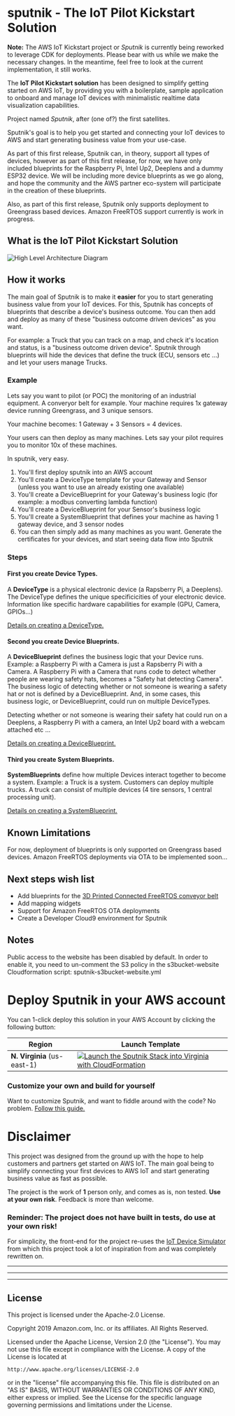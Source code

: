 # sputnik - The IoT Pilot Kickstart Solution


**Note:** The AWS IoT Kickstart project or *Sputnik* is currently being reworked to leverage CDK for deployments. Please bear with us while we make the necessary changes. In the meantime, feel free to look at the current implementation, it still works.


The **IoT Pilot Kickstart solution** has been designed to simplify getting started on AWS IoT, by providing you with a boilerplate, sample application to onboard and manage IoT devices with minimalistic realtime data visualization capabilities.

Project named *Sputnik*, after (one of?) the first satellites.

Sputnik's goal is to help you get started and connecting your IoT devices to AWS and start generating business value from your use-case.


As part of this first release, Sputnik can, in theory, support all types of devices, however as part of this first release, for now, we have only included blueprints for the Raspberry Pi, Intel Up2, Deeplens and a dummy ESP32 device.
We will be including more device blueprints as we go along, and hope the community and the AWS partner eco-system will participate in the creation of these blueprints.

Also, as part of this first release, Sputnik only supports deployment to Greengrass based devices. Amazon FreeRTOS support currently is work in progress.

## What is the IoT Pilot Kickstart Solution


![High Level Architecture Diagram](./assets/high-level-architecture.png)

## How it works

The main goal of Sputnik is to make it **easier** for you to start generating business value from your IoT devices. For this, Sputnik has concepts of blueprints that describe a device's business outcome. You can then add and deploy as many of these "business outcome driven devices" as you want.

For example: a Truck that you can track on a map, and check it's location and status, is a "business outcome driven device". Sputnik through blueprints will hide the devices that define the truck (ECU, sensors etc ...) and let your users manage Trucks.

### Example

Lets say you want to pilot (or POC) the monitoring of an industrial equipment. A converyor belt for example.
Your machine requires 1x gateway device running Greengrass, and 3 unique sensors. 

Your machine becomes: 1 Gateway + 3 Sensors = 4 devices.

Your users can then deploy as many machines. Lets say your pilot requires you to monitor 10x of these machines.

In sputnik, very easy. 

1. You'll first deploy sputnik into an AWS account
2. You'll create a DeviceType template for your Gateway and Sensor (unless you want to use an already existing one available)
3. You'll create a DeviceBlueprint for your Gateway's business logic (for example: a modbus converting lambda function)
4. You'll create a DeviceBlueprint for your Sensor's business logic
5. You'll create a SystemBlueprint that defines your machine as having 1 gateway device, and 3 sensor nodes
6. You can then simply add as many machines as you want. Generate the certificates for your devices, and start seeing data flow into Sputnik

### Steps

#### First you create Device Types.
A **DeviceType** is a physical electronic device (a Rapsberry Pi, a Deeplens). The DeviceType defines the unique specificicities of your electronic device. Information like specific hardware capabilities for example (GPU, Camera, GPIOs...)

[Details on creating a DeviceType.](./docs/device-types.md)

#### Second you create Device Blueprints.
A **DeviceBlueprint** defines the business logic that your Device runs. Example: a Raspberry Pi with a Camera is just a Rapsberry Pi with a Camera. A Raspberry Pi with a Camera that runs code to detect whether people are wearing safety hats, becomes a "Safety hat detecting Camera". The business logic of detecting whether or not someone is wearing a safety hat or not is defined by a DeviceBlueprint. And, in some cases, this business logic, or DeviceBlueprint, could run on multiple DeviceTypes. 

Detecting whether or not someone is wearing their safety hat could run on a Deeplens, a Raspberry Pi with a camera, an Intel Up2 board with a webcam attached etc ...

[Details on creating a DeviceBlueprint.](./docs/device-blueprints.md)

#### Third you create System Blueprints.
**SystemBlueprints** define how multiple Devices interact together to become a system. Example: a Truck is a system. Customers can deploy multiple trucks. A truck can consist of multiple devices (4 tire sensors, 1 central processing unit). 

[Details on creating a SystemBlueprint.](./docs/system-blueprints.md)


## Known Limitations
For now, deployment of blueprints is only supported on Greengrass based devices. Amazon FreeRTOS deployments via OTA to be implemented soon...


## Next steps wish list

* Add blueprints for the [3D Printed Connected FreeRTOS conveyor belt](https://github.com/aws-samples/amazon-freertos-iot-conveyor-belt)
* Add mapping widgets
* Support for Amazon FreeRTOS OTA deployments
* Create a Developer Cloud9 environment for Sputnik 

## Notes

Public access to the website has been disabled by default.
In order to enable it, you need to un-comment the S3 policy in the s3bucket-website Cloudformation script: sputnik-s3bucket-website.yml

# Deploy Sputnik in your AWS account

You can 1-click deploy this solution in your AWS Account by clicking the following button:

Region | Launch Template
------------ | -------------
**N. Virginia** (us-east-1) | [![Launch the Sputnik Stack into Virginia with CloudFormation](./assets/deploy-to-aws.png)](https://console.aws.amazon.com/cloudformation/home?region=us-east-1#/stacks/new?stackName=sputnik&templateURL=https://s3.amazonaws.com/tims-solutions-us-east-1/sputnik/v1.0.1/cf/sputnik.yml)

### Customize your own and build for yourself
Want to customize Sputnik, and want to fiddle around with the code? No problem.
[Follow this guide.](./docs/developers.md)



# Disclaimer

This project was designed from the ground up with the hope to help customers and partners get started on AWS IoT. The main goal being to simplify connecting your first devices to AWS IoT and start generating business value as fast as possible.

The project is the work of **1** person only, and comes as is, non tested. **Use at your own risk**. Feedback is more than welcome.

### Reminder: The project does not have built in tests, do use at your own risk!

For simplicity, the front-end for the project re-uses the [IoT Device Simulator](https://aws.amazon.com/solutions/iot-device-simulator/) from which this project took a lot of inspiration from and was completely rewritten on.


***
***
***
## License

This project is licensed under the Apache-2.0 License.

Copyright 2019 Amazon.com, Inc. or its affiliates. All Rights Reserved.

Licensed under the Apache License, Version 2.0 (the "License").
You may not use this file except in compliance with the License.
A copy of the License is located at

    http://www.apache.org/licenses/LICENSE-2.0

or in the "license" file accompanying this file. This file is distributed 
on an "AS IS" BASIS, WITHOUT WARRANTIES OR CONDITIONS OF ANY KIND, either 
express or implied. See the License for the specific language governing 
permissions and limitations under the License.
